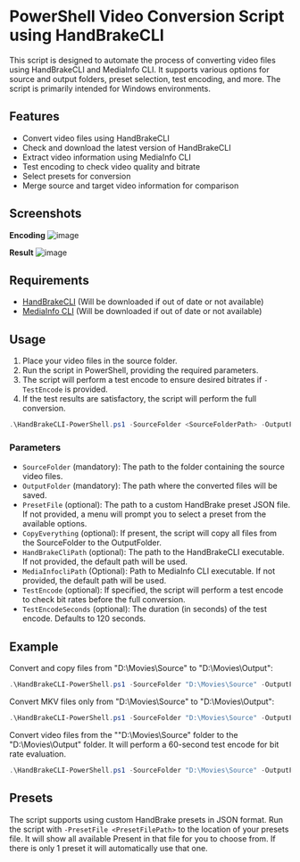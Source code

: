 # PowerShell Video Conversion Script using HandBrakeCLI

This script is designed to automate the process of converting video files using HandBrakeCLI and MediaInfo CLI. It supports various options for source and output folders, preset selection, test encoding, and more. The script is primarily intended for Windows environments.

## Features

- Convert video files using HandBrakeCLI
- Check and download the latest version of HandBrakeCLI
- Extract video information using MediaInfo CLI
- Test encoding to check video quality and bitrate
- Select presets for conversion
- Merge source and target video information for comparison

## Screenshots
**Encoding**
![image](https://github.com/Rouzax/HandBrakeCLI-PowerShell/assets/4103090/65dcbf0f-33cf-4206-afeb-4fddd090578a)

**Result**
![image](https://github.com/Rouzax/HandBrakeCLI-PowerShell/assets/4103090/e650d8ca-6035-4316-90b4-4e5626e26fd0)

## Requirements

- [HandBrakeCLI](https://handbrake.fr/downloads2.php) (Will be downloaded if out of date or not available)
- [MediaInfo CLI](https://mediaarea.net/en/MediaInfo/Download) (Will be downloaded if out of date or not available)

## Usage

1. Place your video files in the source folder.
2. Run the script in PowerShell, providing the required parameters.
3. The script will perform a test encode to ensure desired bitrates if `-TestEncode` is provided.
4. If the test results are satisfactory, the script will perform the full conversion.

```powershell
.\HandBrakeCLI-PowerShell.ps1 -SourceFolder <SourceFolderPath> -OutputFolder <OutputFolderPath> [-PresetFile <PresetFilePath>] [-CopyEverything] [-HandBrakeCliPath <HandBrakeCLIPath>] [-TestEncode] [-TestEncodeSeconds <TestDuration>]
```

### Parameters

- `SourceFolder` (mandatory): The path to the folder containing the source video files.
- `OutputFolder` (mandatory): The path where the converted files will be saved.
- `PresetFile` (optional): The path to a custom HandBrake preset JSON file. If not provided, a menu will prompt you to select a preset from the available options.
- `CopyEverything` (optional): If present, the script will copy all files from the SourceFolder to the OutputFolder.
- `HandBrakeCliPath` (optional): The path to the HandBrakeCLI executable. If not provided, the default path will be used.
- `MediaInfocliPath` (Optional): Path to MediaInfo CLI executable. If not provided, the default path will be used.
- `TestEncode` (optional): If specified, the script will perform a test encode to check bit rates before the full conversion.
- `TestEncodeSeconds` (optional): The duration (in seconds) of the test encode. Defaults to 120 seconds.
  
## Example

Convert and copy files from "D:\Movies\Source" to "D:\Movies\Output":

```powershell
.\HandBrakeCLI-PowerShell.ps1 -SourceFolder "D:\Movies\Source" -OutputFolder "D:\Movies\Output"
```

Convert MKV files only from "D:\Movies\Source" to "D:\Movies\Output":

```powershell
.\HandBrakeCLI-PowerShell.ps1 -SourceFolder "D:\Movies\Source" -OutputFolder "D:\Movies\Output" -ConvertOnly
```

Convert video files from the ""D:\Movies\Source" folder to the "D:\Movies\Output" folder. It will perform a 60-second test encode for bit rate evaluation.

```powershell
.\HandBrakeCLI-PowerShell.ps1 -SourceFolder "D:\Movies\Source" -OutputFolder "D:\Movies\Output" -TestEncode -TestEncodeSeconds 60
```

## Presets

The script supports using custom HandBrake presets in JSON format. Run the script with `-PresetFile <PresetFilePath>` to the location of your presets file. It will show all available Present in that file for you to choose from. If there is only 1 preset it will automatically use that one.
